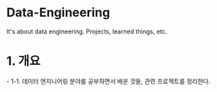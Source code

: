 # Data-Engineering
It's about data engineering. Projects, learned things, etc.

# 1. 개요

\- 1-1. 데이터 엔지니어링 분야를 공부하면서 배운 것들, 관련 프로젝트를 정리한다.
